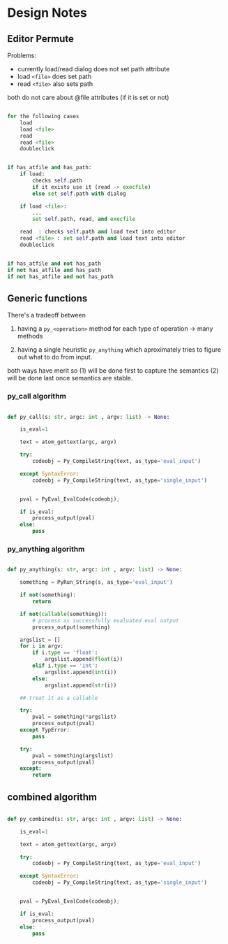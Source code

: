 # Design Notes

## Editor Permute

Problems:

- currently load/read dialog does not set path attribute
- load `<file>` does set path
- read `<file>` also sets path

both do not care about @file attributes (if it is set or not)

```python

for the following cases
    load
    load <file>
    read
    read <file>
    doubleclick


if has_atfile and has_path:
    if load: 
        checks self.path
        if it exists use it (read -> execfile)
        else set self.path with dialog

    if load <file>: 
        ...
        set self.path, read, and execfile

    read  : checks self.path and load text into editor
    read <file> : set self.path and load text into editor
    doubleclick


if has_atfile and not has_path
if not has_atfile and has_path
if not has_atfile and not has_path


```

## Generic functions

There's a tradeoff between

1. having a `py_<operation>` method for each type of operation -> many methods

2. having a single heuristic `py_anything` which aproximately tries to figure out what to do from input.

both ways have merit so (1) will be done first to capture the semantics (2) will be done last once semantics are stable.

### py_call algorithm

```python

def py_call(s: str, argc: int , argv: list) -> None:

    is_eval=1

    text = atom_gettext(argc, argv)

    try:
        codeobj = Py_CompileString(text, as_type='eval_input')

    except SyntaxError:
        codeobj = Py_CompileString(text, as_type='single_input')


    pval = PyEval_EvalCode(codeobj);

    if is_eval:
        process_output(pval)
    else:
        pass

```

### py_anything algorithm

```python

def py_anything(s: str, argc: int , argv: list) -> None:

    something = PyRun_String(s, as_type='eval_input')

    if not(something):
        return

    if not(callable(something)):
        # process as successfully evaluated eval output
        process_output(something)

    argslist = []
    for i in argv:
        if i.type == 'float':
            argslist.append(float(i))
        elif i.type == 'int':
            argslist.append(int(i))
        else:
            argslist.append(str(i))

    ## treat it as a callable

    try:
        pval = something(*argslist)
        process_output(pval)
    except TypError:
        pass

    try:
        pval = something(argslist)
        process_output(pval)
    except:
        return
```

## combined algorithm

```python

def py_combined(s: str, argc: int , argv: list) -> None:

    is_eval=1

    text = atom_gettext(argc, argv)

    try:
        codeobj = Py_CompileString(text, as_type='eval_input')

    except SyntaxError:
        codeobj = Py_CompileString(text, as_type='single_input')


    pval = PyEval_EvalCode(codeobj);

    if is_eval:
        process_output(pval)
    else:
        pass

```

